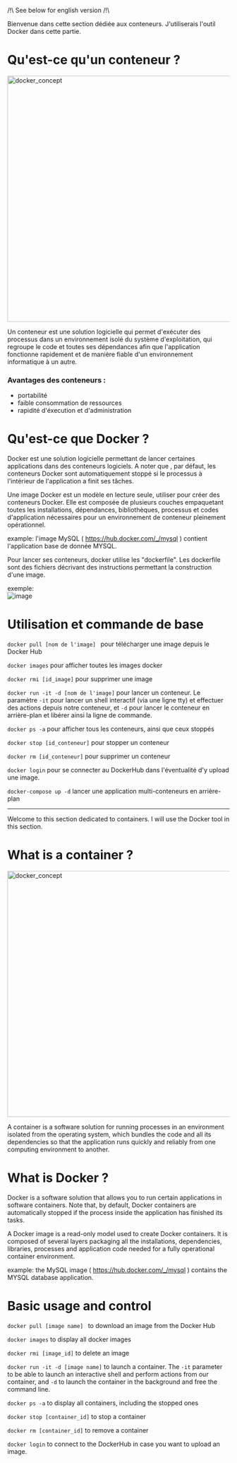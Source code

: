 /!\ See below for english version /!\

Bienvenue dans cette section dédiée aux conteneurs. J'utiliserais l'outil Docker dans cette partie.


# Qu'est-ce qu'un conteneur ? #

<img width="557" alt="docker_concept" src="https://user-images.githubusercontent.com/97849927/202792608-61d215de-e837-48ba-b93c-5784dac1475a.png">


Un conteneur est une solution logicielle qui permet d'exécuter des processus dans un environnement isolé du système d'exploitation,  qui  regroupe le code et toutes ses dépendances afin que l'application fonctionne rapidement et de manière fiable d'un environnement informatique à un autre.

### Avantages des conteneurs : ###
- portabilité
- faible consommation de ressources
- rapidité d'éxecution et d'administration



# Qu'est-ce que Docker ? #

Docker est une solution logicielle permettant de lancer certaines applications dans des conteneurs logiciels. A noter que , par défaut, les conteneurs Docker sont automatiquement stoppé si le processus à l'intérieur de l'application a finit ses tâches. 

Une image Docker est un modèle en lecture seule, utiliser pour créer des conteneurs Docker. Elle est composée de plusieurs couches empaquetant toutes les installations, dépendances, bibliothèques, processus et codes d'application nécessaires pour un environnement de conteneur pleinement opérationnel.

example: l'image MySQL ( https://hub.docker.com/_/mysql ) contient l'application base de donnée MYSQL.

Pour lancer ses conteneurs, docker utilise les "dockerfile". Les dockerfile sont des fichiers décrivant des instructions permettant la construction d'une image.

exemple:  
![image](https://user-images.githubusercontent.com/97849927/202914598-c4585b81-3cf0-4e17-ac91-de2c76294273.png)


# Utilisation et commande de base  #


`docker pull [nom de l'image] ` pour télécharger une image depuis le Docker Hub  

`docker images` pour afficher toutes les images docker  

`docker rmi [id_image]` pour supprimer une image

`docker run -it -d [nom de l'image]` pour lancer un conteneur. Le paramètre `-it` pour lancer un shell interactif (via une ligne tty) et effectuer des actions depuis notre conteneur, et `-d` pour lancer le conteneur en arrière-plan et libérer ainsi la ligne de commande.  

`docker ps -a` pour afficher tous les conteneurs, ainsi que ceux stoppés

`docker stop [id_conteneur]` pour stopper un conteneur

`docker rm [id_conteneur]` pour supprimer un conteneur

`docker login` pour se connecter au DockerHub dans l'éventualité d'y upload une image.

`docker-compose up -d` lancer une application multi-conteneurs en arrière-plan



--------------------------------------------------------------------------------------------------------

Welcome to this section dedicated to containers. I will use the Docker tool in this section.


# What is a container ? #

<img width="557" alt="docker_concept" src="https://user-images.githubusercontent.com/97849927/202792608-61d215de-e837-48ba-b93c-5784dac1475a.png">


A container is a software solution for running processes in an environment isolated from the operating system, which bundles the code and all its dependencies so that the application runs quickly and reliably from one computing environment to another.


# What is Docker ? #

Docker is a software solution that allows you to run certain applications in software containers. Note that, by default, Docker containers are automatically stopped if the process inside the application has finished its tasks. 

A Docker image is a read-only model used to create Docker containers. It is composed of several layers packaging all the installations, dependencies, libraries, processes and application code needed for a fully operational container environment.

example: the MySQL image ( https://hub.docker.com/_/mysql ) contains the MYSQL database application.



# Basic usage and control  #

`docker pull [image name] ` to download an image from the Docker Hub  


`docker images` to display all docker images  


`docker rmi [image_id]` to delete an image


`docker run -it -d [image name]` to launch a container. The `-it` parameter to be able to launch an interactive shell and perform actions from our container, and `-d` to launch the container in the background and free the command line.  


`docker ps -a` to display all containers, including the stopped ones


`docker stop [container_id]` to stop a container


`docker rm [container_id]` to remove a container


`docker login` to connect to the DockerHub in case you want to upload an image.





